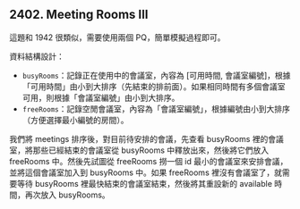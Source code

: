 ## 2402. Meeting Rooms III

這題和 1942 很類似，需要使用兩個 PQ，簡單模擬過程即可。

資料結構設計：
* `busyRooms`：記錄正在使用中的會議室，內容為 [可用時間, 會議室編號]，根據「可用時間」由小到大排序（先結束的排前面）。如果相同時間有多個會議室可用，則根據「會議室編號」由小到大排序。
* `freeRooms`：記錄空閒會議室，內容為「會議室編號」，根據編號由小到大排序（方便選擇最小編號的房間）。


我們將 meetings 排序後，對目前待安排的會議，先查看 busyRooms 裡的會議室，將那些已經結束的會議室從 busyRooms 中釋放出來，然後將它們放入 freeRooms 中。然後先試圖從 freeRooms 撈一個 id 最小的會議室來安排會議，並將這個會議室加入到 busyRooms 中。如果 freeRooms 裡沒有會議室了，就需要等待 busyRooms 裡最快結束的會議室結束，然後將其重設新的 available 時間，再次放入 busyRooms。
